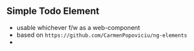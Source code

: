 ## Simple Todo Element 
- usable whichever f/w as a web-component
- based on `https://github.com/CarmenPopoviciu/ng-elements`
- 
